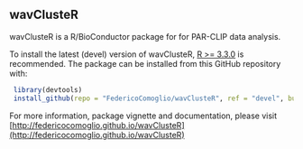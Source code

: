 wavClusteR
----

wavClusteR is a R/BioConductor package for for PAR-CLIP data analysis.

To install the latest (devel) version of wavClusteR, [R >= 3.3.0](https://cran.r-project.org) is recommended. The package can be installed from this GitHub repository with:

```R
 library(devtools)
 install_github(repo = "FedericoComoglio/wavClusteR", ref = "devel", build_vignettes = TRUE)
```

For more information, package vignette and documentation, please visit [http://federicocomoglio.github.io/wavClusteR](http://federicocomoglio.github.io/wavClusteR)

